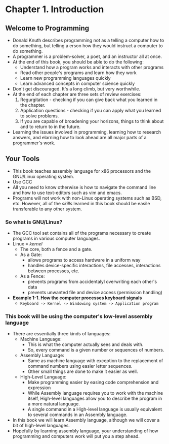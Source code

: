 # Chapter 1. Introduction
 
## Welcome to Programming
- Donald Knuth describes programming not as a telling a computer how to do something, but telling a erson how they would instruct a computer to do something.
- A programmer is a problem-solver, a poet, and an instructor all at once.
- At the end of this book, you should be able to do the following:
	- Understand how a program works and interacts with other programs
	- Read other people's programs and learn how they work
	- Learn new programming languages quickly
	- Learn advanced concepts in computer science quickly
- Don't get discouraged. It's a long climb, but very worthwhile.
- At the end of each chapter are three sets of review exercises:
	1. Regurgitation - checking if you can give back what you learned in the chapter.
	2. Application questions - checking if you can apply what you learned to solve problems.
	3. If you are capable of broadening your horizons, things to think about and to return to in the future.
- Learning the issues involved in programming, learning how to research answers, and elarning how to look ahead are all major parts of a programmer's work.

## Your Tools
- This book teaches assembly language for x86 processors and the GNU/Linux operating system.
- Use GCC
- All you need to know otherwise is how to navigate the command line and how to use text-editors such as vim and emacs.
- Programs will not work with non-Linux operating systems such as BSD, etc. However, all of the *skills* learned in this book should be easile transferable to any other system.

### So what is GNU/Linux?
- The GCC tool set contains all of the programs necessary to create programs in various computer languages.
- Linux = *kernel*
	- The core, both a fence and a gate.
	- As a Gate:
		- allows programs to access hardware in a uniform way
		- handles device-specific interactions, file accesses, interactions between processes, etc.
	- As a Fence:
		- prevents programs from accidentalyl overwriting each other's data
		- prevents unwanted file and device access (permission handling)
- **Example 1-1. How the computer processes keyboard signals**
	- `Keyboard -> Kernel -> Windowing system -> Application program`

### This book will be using the computer's low-level assembly language
- There are essentially three kinds of languages:
	- Machine Language:
		- This is what the computer actually sees and deals with.
		- So, every command is a given number or sequences of numbers.
	- Assembly Language:
		- Same as machine language with exception to the replacement of command numbers using easier letter sequences.
		- Other small things are done to make it easier as well.
	- High-Level Language:
		- Make programming easier by easing code comprehension and expression
		- While Assembly language requires you to work with the machine itself, High-level languages allow you to describe the program in a more natural language.
		- A single command in a High-level language is usually equivalent to several commands in an Assembly language.
- In this book we will learn Assembly language, although we will cover a bit of high-level languages.
- Hopefully by learning assembly language, your understanding of how programming and computers work will put you a step ahead.

